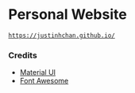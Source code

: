 Personal Website
================

[`https://justinhchan.github.io/`](https://justinhchan.github.io/)

### Credits

- [Material UI](https://material-ui.com/)
- [Font Awesome](https://fontawesome.com/)